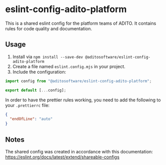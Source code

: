 # eslint-config-adito-platform

This is a shared eslint config for the platform teams of ADITO. It contains rules for code quality and documentation.

## Usage

1. Install via `npm install --save-dev @aditosoftware/eslint-config-adito-platform`
2. Create a file named `eslint.config.mjs` in your project.
3. Include the configuration:

```javascript
import config from "@aditosoftware/eslint-config-adito-platform";

export default [...config];
```

In order to have the prettier rules working, you need to add the following to your `.prettierrc` file:
```json
{
  "endOfLine": "auto"
}
```

## Notes

The shared config was created in  accordance with this documentation: https://eslint.org/docs/latest/extend/shareable-configs